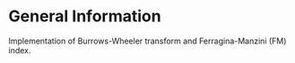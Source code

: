 # General Information
Implementation of Burrows-Wheeler transform and Ferragina-Manzini (FM) index.
